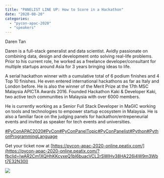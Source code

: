 ```yaml
---
title: "PANELIST LINE UP: How to Score in a Hackathon"
date: "2020-08-20"
categories:
  - "pycon-apac-2020"
  - "speakers"
---
```


Daren Tan

Daren is a full-stack generalist and data scientist. Avidly passionate on combining data, design and development onto solving real-life problems. Prior to his current role, he worked as a freelance developer/consultant for multiple startups around Asia for 3 years bringing ideas to life.

A serial hackathon winner with a cumulative total of 6 podium finishes and 4 Top 10 finishes. He even entered international hackathons as far as Italy and London before. He is also the winner of the Merit Prize at the 17th MSC Malaysia APICTA Awards 2016. Founded Hackathon Kaki & Developer Kaki, two active tech communities in Malaysia with over 6000 members.

He is currently working as a Senior Full Stack Developer in MaGIC working on tools and technologies to empower startup ecosystem in Malaysia. He is also a familiar face on the judging panels for hackathon/entrepeneurial events and invited as speaker for tech events and universities.

[#PyConAPAC2020](https://www.facebook.com/hashtag/pyconapac2020?__eep__=6&__tn__=*NK*F)[#PyCon](https://www.facebook.com/hashtag/pycon?__eep__=6&__tn__=*NK*F)[#PyConPanelTopic](https://www.facebook.com/hashtag/pyconpaneltopic?__eep__=6&__tn__=*NK*F)[#PyConPanelist](https://www.facebook.com/hashtag/pyconpanelist?__eep__=6&__tn__=*NK*F)[#Python](https://www.facebook.com/hashtag/python?__eep__=6&__tn__=*NK*F)[#PythonProgrammingLanguage](https://www.facebook.com/hashtag/pythonprogramminglanguage?__eep__=6&__tn__=*NK*F)

Get your ticket now at [https://pycon-apac-2020-online.peatix.com/](https://pycon-apac-2020-online.peatix.com/?fbclid=IwAR2Cm1XQHhKKcyxeQ1bI6buacVCL2rSWlHv38HA226i4W9m3Wbt7E32N30I)

![](/archived-images/pt1.-daren-tan-bio.png?w=1024)
